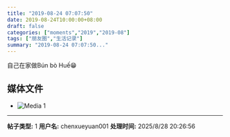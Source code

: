 ```yaml
---
title: "2019-08-24 07:07:50"
date: 2019-08-24T10:00:00+08:00
draft: false
categories: ["moments","2019","2019-08"]
tags: ["朋友圈","生活记录"]
summary: "2019-08-24 07:07:50..."
---
```


自己在家做Bún bò Huế😁

## 媒体文件

- ![Media 1](/Moments/photos/2019-08-24/201908240707500.jpg)

---

**帖子类型:** 1
**用户名:** chenxueyuan001
**处理时间:** 2025/8/28 20:26:56